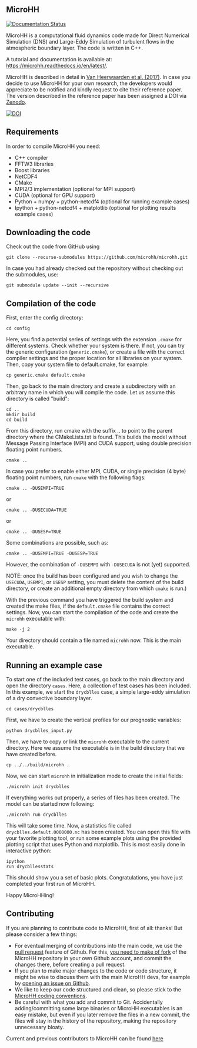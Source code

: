 MicroHH
-------
[![Documentation Status](https://readthedocs.org/projects/microhh/badge/?version=latest)](https://microhh.readthedocs.io/en/latest/?badge=latest)

MicroHH is a computational fluid dynamics code made for Direct Numerical Simulation (DNS) and Large-Eddy Simulation of turbulent flows in the atmospheric boundary layer. The code is written in C++.

A tutorial and documentation is available at: https://microhh.readthedocs.io/en/latest/.

MicroHH is described in detail in [Van Heerwaarden et al. (2017)](http://www.geosci-model-dev-discuss.net/gmd-2017-41/#discussion). In case you decide to use MicroHH for your own research, the developers would appreciate to be notified and kindly request to cite their reference paper. The version described in the reference paper has been assigned a DOI via [Zenodo](https://zenodo.org).

[![DOI](https://zenodo.org/badge/14754940.svg)](https://zenodo.org/badge/latestdoi/14754940)


Requirements
------------
In order to compile MicroHH you need:
* C++ compiler
* FFTW3 libraries
* Boost libraries
* NetCDF4
* CMake
* MPI2/3 implementation (optional for MPI support)
* CUDA (optional for GPU support)
* Python + numpy + python-netcdf4 (optional for running example cases)
* Ipython + python-netcdf4 + matplotlib (optional for plotting results example cases)


Downloading the code
--------------------
Check out the code from GitHub using

    git clone --recurse-submodules https://github.com/microhh/microhh.git

In case you had already checked out the repository without checking out the submodules, use:

    git submodule update --init --recursive


Compilation of the code
-----------------------
First, enter the config directory: 

    cd config

Here, you find a potential series of settings with the extension `.cmake` for different systems. Check whether your system is there. If not, you can try the generic configuration (`generic.cmake`), or create a file with the correct compiler settings and the proper location for all libraries on your system. Then, copy your system file to default.cmake, for example:

    cp generic.cmake default.cmake

Then, go back to the main directory and create a subdirectory with an arbitrary name in which you will compile the code. Let us assume this directory is called "build":

    cd ..  
    mkdir build  
    cd build   

From this directory, run cmake with the suffix .. to point to the parent directory where the CMakeLists.txt is found. This builds the model without Message Passing Interface (MPI) and CUDA support, using double precision floating point numbers.

    cmake ..

In case you prefer to enable either MPI, CUDA, or single precision (4 byte) floating point numbers, run `cmake` with the following flags:
    
    cmake .. -DUSEMPI=TRUE

or

    cmake .. -DUSECUDA=TRUE

or 

    cmake .. -DUSESP=TRUE

Some combinations are possible, such as:

    cmake .. -DUSEMPI=TRUE -DUSESP=TRUE

However, the combination of `-DUSEMPI` with `-DUSECUDA` is not (yet) supported.

NOTE: once the build has been configured and you wish to change the `USECUDA`, `USEMPI`, or `USESP` setting, you must delete the content of the build directory, or create an additional empty directory from which `cmake` is run.)

With the previous command you have triggered the build system and created the make files, if the `default.cmake` file contains the correct settings. Now, you can start the compilation of the code and create the `microhh` executable with:

    make -j 2

Your directory should contain a file named `microhh` now. This is the main executable.


Running an example case
-----------------------
To start one of the included test cases, go back to the main directory and  open the directory `cases`. Here, a collection of test cases has been included. In this example, we start the `drycblles` case, a simple large-eddy simulation of a dry convective boundary layer.

    cd cases/drycblles

First, we have to create the vertical profiles for our prognostic variables:

    python drycblles_input.py

Then, we have to copy or link the `microhh` executable to the current directory. Here we assume the executable is in the build directory that we have created before.

    cp ../../build/microhh .

Now, we can start `microhh` in initialization mode to create the initial fields:

    ./microhh init drycblles

If everything works out properly, a series of files has been created. The model can be started now following:

    ./microhh run drycblles

This will take some time. Now, a statistics file called `drycblles.default.0000000.nc` has been created. You can open this file with your favorite plotting tool, or run some example plots using the provided plotting script that uses Python and matplotlib. This is most easily done in interactive python:

    ipython  
    run drycbllesstats

This should show you a set of basic plots. Congratulations, you have just completed your first run of MicroHH.

Happy MicroHHing!

Contributing
------------

If you are planning to contribute code to MicroHH, first of all: thanks! But please consider a few things:
- For eventual merging of contributions into the main code, we use the [pull request](https://github.com/microhh/microhh/pulls) feature of Github. For this, [you need to make of fork](https://github.com/microhh/microhh/fork) of the MicroHH repository in your own Github account, and commit the changes there, before creating a pull request.
- If you plan to make major changes to the code or code structure, it might be wise to discuss them with the main MicroHH devs, for example by [opening an issue on Github](https://github.com/microhh/microhh/issues).
- We like to keep our code structured and clean, so please stick to the [MicroHH coding conventions](https://github.com/microhh/microhh/blob/main/doc/coding_conventions.cxx).
- Be careful with what you add and commit to Git. Accidentally adding/committing some large binaries or MicroHH executables is an easy mistake, but even if you later remove the files in a new commit, the files will stay in the history of the repository, making the repository unnecessary bloaty.
 
Current and previous contributors to MicroHH can be found [here](CONTRIBUTORS.md)
